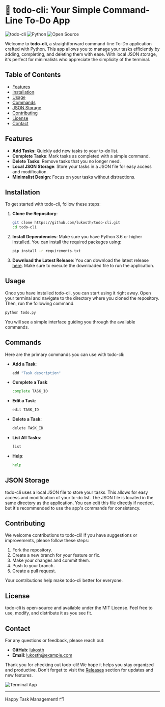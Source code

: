    # 📝 todo-cli: Your Simple Command-Line To-Do App

![todo-cli](https://img.shields.io/badge/todo--cli-v1.0.0-blue.svg) ![Python](https://img.shields.io/badge/Python-3.6%2B-yellow.svg) ![Open Source](https://img.shields.io/badge/Open%20Source-Yes-brightgreen.svg)

Welcome to **todo-cli**, a straightforward command-line To-Do application crafted with Python. This app allows you to manage your tasks efficiently by adding, completing, and deleting them with ease. With local JSON storage, it's perfect for minimalists who appreciate the simplicity of the terminal.

## Table of Contents

- [Features](#features)
- [Installation](#installation)
- [Usage](#usage)
- [Commands](#commands)
- [JSON Storage](#json-storage)
- [Contributing](#contributing)
- [License](#license)
- [Contact](#contact)

## Features

- **Add Tasks**: Quickly add new tasks to your to-do list.
- **Complete Tasks**: Mark tasks as completed with a simple command.
- **Delete Tasks**: Remove tasks that you no longer need.
- **Local JSON Storage**: Store your tasks in a JSON file for easy access and modification.
- **Minimalist Design**: Focus on your tasks without distractions.

## Installation

To get started with todo-cli, follow these steps:

1. **Clone the Repository**:
   ```bash
   git clone https://github.com/lukosth/todo-cli.git
   cd todo-cli
   ```

2. **Install Dependencies**:
   Make sure you have Python 3.6 or higher installed. You can install the required packages using:
   ```bash
   pip install -r requirements.txt
   ```

3. **Download the Latest Release**:
   You can download the latest release [here](https://github.com/lukosth/todo-cli/releases). Make sure to execute the downloaded file to run the application.

## Usage

Once you have installed todo-cli, you can start using it right away. Open your terminal and navigate to the directory where you cloned the repository. Then, run the following command:

```bash
python todo.py
```

You will see a simple interface guiding you through the available commands.

## Commands

Here are the primary commands you can use with todo-cli:

- **Add a Task**:
  ```bash
  add "Task description"
  ```

- **Complete a Task**:
  ```bash
  complete TASK_ID
  ```
  
- **Edit a Task**:
  ```bash
  edit TASK_ID
  ```

- **Delete a Task**:
  ```bash
  delete TASK_ID
  ```

- **List All Tasks**:
  ```bash
  list
  ```

- **Help**:
  ```bash
  help
  ```

## JSON Storage

todo-cli uses a local JSON file to store your tasks. This allows for easy access and modification of your to-do list. The JSON file is located in the same directory as the application. You can edit this file directly if needed, but it's recommended to use the app's commands for consistency.

## Contributing

We welcome contributions to todo-cli! If you have suggestions or improvements, please follow these steps:

1. Fork the repository.
2. Create a new branch for your feature or fix.
3. Make your changes and commit them.
4. Push to your branch.
5. Create a pull request.

Your contributions help make todo-cli better for everyone.

## License

todo-cli is open-source and available under the MIT License. Feel free to use, modify, and distribute it as you see fit.

## Contact

For any questions or feedback, please reach out:

- **GitHub**: [lukosth](https://github.com/lukosth)
- **Email**: lukosth@example.com

Thank you for checking out todo-cli! We hope it helps you stay organized and productive. Don't forget to visit the [Releases](https://github.com/lukosth/todo-cli/releases) section for updates and new features. 

![Terminal App](https://images.unsplash.com/photo-1517436079788-9d8b1c40a0c2?crop=entropy&cs=tinysrgb&fit=max&fm=jpg&ixid=MnwzNjUyOXwwfDF8c2VhcmNofDJ8fHRlcm1pbmFsJTIwYXBwfGVufDB8fHx8MTYzNjYyMTI5Ng&ixlib=rb-1.2.1&q=80&w=1080)

---

Happy Task Management! 🗂️
